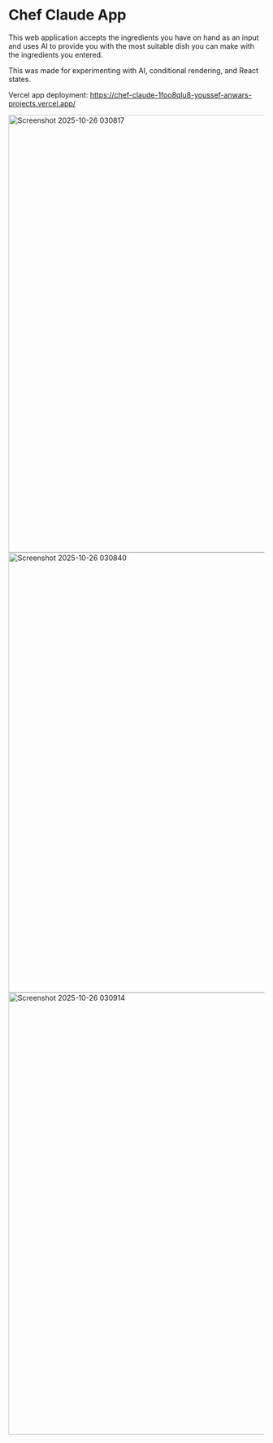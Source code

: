 # Chef Claude App
This web application accepts the ingredients you have on hand as an input and uses AI to provide you with the most suitable dish you can make with the ingredients you entered.

This was made for experimenting with AI, conditional rendering, and React states.

Vercel app deployment: https://chef-claude-1foo8qlu8-youssef-anwars-projects.vercel.app/

<img width="1145" height="861" alt="Screenshot 2025-10-26 030817" src="https://github.com/user-attachments/assets/b9b81da9-fb86-40b1-b577-732f970190bd" />
<img width="1145" height="866" alt="Screenshot 2025-10-26 030840" src="https://github.com/user-attachments/assets/1afa6e98-a20e-45fb-85a8-afa009d615a1" />
<img width="1130" height="870" alt="Screenshot 2025-10-26 030914" src="https://github.com/user-attachments/assets/60bcb3e0-576e-4843-92aa-e3fd3e9f5eca" />
